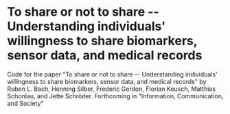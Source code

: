 # To share or not to share -- Understanding individuals' willingness to share biomarkers, sensor data, and medical records
Code for the paper "To share or not to share -- Understanding individuals' willingness to share biomarkers, sensor data, and medical records" by Ruben L. Bach, Henning Silber, Frederic Gerdon, Florian Keusch, Matthias Schonlau, and Jette Schröder. Forthcoming in "Information, Communication, and Society"
